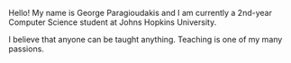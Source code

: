 Hello! My name is George Paragioudakis and I am currently a 2nd-year Computer Science student at Johns Hopkins University.

I believe that anyone can be taught anything. Teaching is one of my many passions.
